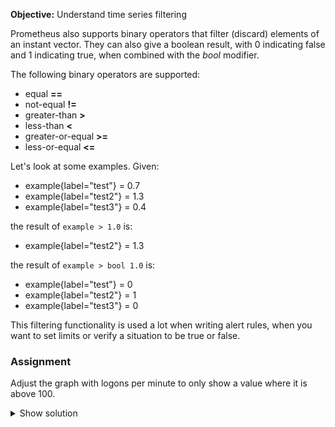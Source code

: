 **Objective:** Understand time series filtering

Prometheus also supports binary operators that filter (discard) elements of an instant vector.
They can also give a boolean result, with 0 indicating false and 1 indicating true, 
when combined with the *bool* modifier. 

The following binary operators are supported:
* equal **==**
* not-equal **!=**
* greater-than **>**
* less-than **<**
* greater-or-equal **>=**
* less-or-equal **<=**

Let's look at some examples.
Given:
  * example{label="test"} = 0.7
  * example{label="test2"} = 1.3
  * example{label="test3"} = 0.4

the result of `example > 1.0` is:
  * example{label="test2"} = 1.3

the result of `example > bool 1.0` is:
  * example{label="test"} = 0
  * example{label="test2"} = 1
  * example{label="test3"} = 0

This filtering functionality is used a lot when writing alert rules, when you want to set limits or 
verify a situation to be true or false.

### Assignment
Adjust the graph with logons per minute to only show a value where it is above 100.

<details>
  <summary>Show solution</summary>

  **Solution**. You should have filled in: ```rate(logged_on_customers[1m])*60 > 100```
</details>

